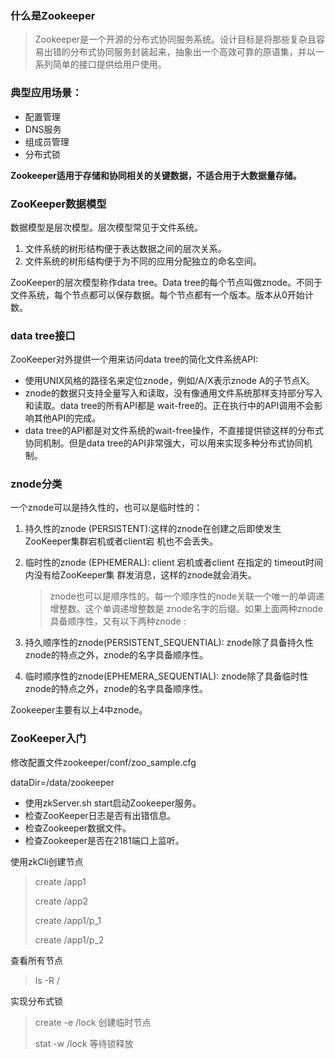 ### 什么是Zookeeper

> Zookeeper是一个开源的分布式协同服务系统。设计目标是将那些复杂且容易出错的分布式协同服务封装起来，抽象出一个高效可靠的原语集，并以一系列简单的接口提供给用户使用。

### 典型应用场景：

* 配置管理
* DNS服务
* 组成员管理
* 分布式锁

**Zookeeper适用于存储和协同相关的关键数据，不适合用于大数据量存储。**

### ZooKeeper数据模型

数据模型是层次模型。层次模型常见于文件系统。

1. 文件系统的树形结构便于表达数据之间的层次关系。
2. 文件系统的树形结构便于为不同的应用分配独立的命名空间。

ZooKeeper的层次模型称作data tree。Data tree的每个节点叫做znode。不同于文件系统，每个节点都可以保存数据。每个节点都有一个版本。版本从0开始计数。

### data tree接口

ZooKeeper对外提供一个用来访问data tree的简化文件系统API:

* 使用UNIX风格的路径名来定位znode，例如/A/X表示znode A的子节点X。
*  znode的数据只支持全量写入和读取，没有像通用文件系统那样支持部分写入和读取。data tree的所有API都是 wait-free的。正在执行中的API调用不会影响其他API的完成。
*  data tree的API都是对文件系统的wait-free操作，不直接提供锁这样的分布式协同机制。但是data tree的API非常强大，可以用来实现多种分布式协同机制。

### znode分类

一个znode可以是持久性的，也可以是临时性的：

1. 持久性的znode (PERSISTENT):这样的znode在创建之后即使发生ZooKeeper集群宕机或者client宕
   机也不会丢失。

2. 临时性的znode (EPHEMERAL): client 宕机或者client 在指定的 timeout时间内没有给ZooKeeper集
   群发消息，这样的znode就会消失。

   >  znode也可以是顺序性的。每一个顺序性的node关联一个唯一的单调递增整数。这个单调递增整数是
   > znode名字的后缀。如果上面两种znode具备顺序性，又有以下两种znode :

3. 持久顺序性的znode(PERSISTENT_SEQUENTIAL): znode除了具备持久性znode的特点之外，znode的名字具备顺序性。

4. 临时顺序性的znode(EPHEMERA_SEQUENTIAL): znode除了具备临时性znode的特点之外，znode的名字具备顺序性。

Zookeeper主要有以上4中znode。



### ZooKeeper入门

修改配置文件zookeeper/conf/zoo_sample.cfg  

dataDir=/data/zookeeper

* 使用zkServer.sh start启动Zookeeper服务。
* 检查ZooKeeper日志是否有出错信息。
* 检查Zookeeper数据文件。
* 检查Zookeeper是否在2181端口上监听。



使用zkCli创建节点

> create /app1
>
> create /app2
>
> create /app1/p_1
>
> create /app1/p_2

查看所有节点

> ls -R /

实现分布式锁

> create -e  /lock   创建临时节点
>
> stat -w /lock 等待锁释放

